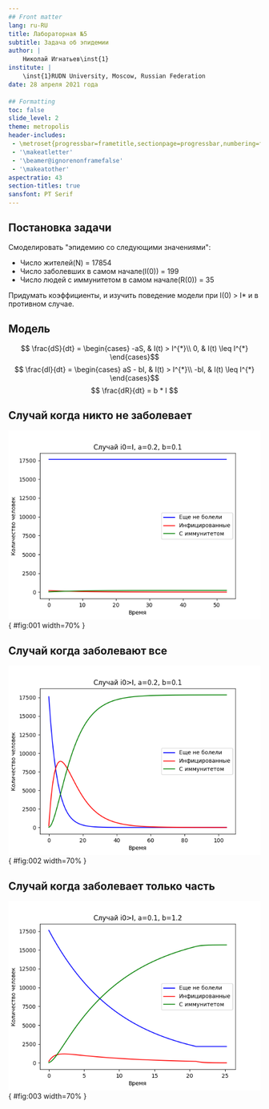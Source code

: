 ```yaml
---
## Front matter
lang: ru-RU
title: Лабораторная №5
subtitle: Задача об эпидемии
author: |
	Николай Игнатьев\inst{1}
institute: |
	\inst{1}RUDN University, Moscow, Russian Federation
date: 28 апреля 2021 года

## Formatting
toc: false
slide_level: 2
theme: metropolis
header-includes: 
 - \metroset{progressbar=frametitle,sectionpage=progressbar,numbering=fraction}
 - '\makeatletter'
 - '\beamer@ignorenonframefalse'
 - '\makeatother'
aspectratio: 43
section-titles: true
sansfont: PT Serif
---
```


## Постановка задачи
Смоделировать "эпидемию со следующими значениями":

- Число жителей(N) = 17854
- Число заболевших в самом начале(I(0)) = 199
- Число людей с иммунитетом в самом начале(R(0)) = 35

Придумать коэффициенты, и изучить поведение модели при I(0) > I* и в противном случае.

## Модель
$$ \frac{dS}{dt} = \begin{cases}
	-aS, & I(t) > I^{*}\\
	0, & I(t) \leq I^{*}
\end{cases}$$ 
$$ \frac{dI}{dt} = \begin{cases}
	aS - bI, & I(t) > I^{*}\\
	-bI, & I(t) \leq I^{*}
\end{cases}$$ 
$$ \frac{dR}{dt} = b * I $$

## Случай когда никто не заболевает
![График 1](../source/lab05_good.png){ #fig:001 width=70% }

## Случай когда заболевают все
![График 2](../source/lab05_bad.png){ #fig:002 width=70% }

## Случай когда заболевает только часть
![График 3](../source/lab05_mean.png){ #fig:003 width=70% }
